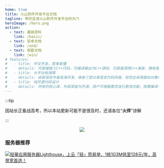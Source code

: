 ```yaml
---
home: true
title: 火山软件开发平台文档
tagline: 带你走进火山软件开发平台的大门
heroImage: /hero.png
action:
  - text: 基础资料
    link: /basic/
  - text: 安卓文档
    link: /and/
  - text: 视窗文档
    link: /win/
# features:
#   - title: 中文开发，简单易懂
#     details: 可直接嵌入C++代码，可编译输出为C++源码、可直接调用C++类库、拥有强大的可视化界面设计布局器。
#   - title: 大平台有保障
#     details: 由易语言作者吴涛开发，继承了部分易语言代码风格，但完全采用面向对象编程，项目管理强大。
#   - title: 纯开源代码设计
#     details: 所有的核心库、外部库皆为开源，用户可根据需求自行更改功能，按需编译不报毒，调用C++编译器，称之为语言之上的语言。
---
```


:::tip

因站长正备战高考，所以本站更新可能不是很及时，还请各位“**火伴**”谅解

:::

<center><img src="/assets/images/QRCODE.png"></center>

### 服务器推荐

<a href="https://cloud.tencent.com/act/cps/redirect?redirect=1069&cps_key=0bf524a2bd69e68e98d9f0af95de4fbd" target="_blank"><img src="https://img-1251985644.file.myqcloud.com/images/20210214151208.jpg" alt="轻量应用服务器Lighthouse，上云「轻」而易举，1核1G3M低至128元/年，高带宽首选！"></a>
